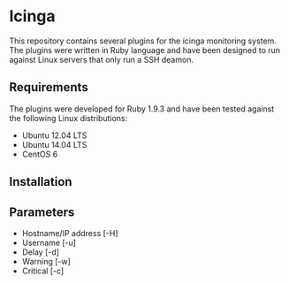 # Icinga

This repository contains several plugins for the icinga monitoring system. The plugins were written in Ruby language and have been designed to run against Linux servers that only run a SSH deamon.


## Requirements

The plugins were developed for Ruby 1.9.3 and have been tested against the following Linux distributions:

- Ubuntu 12.04 LTS
- Ubuntu 14.04 LTS
- CentOS 6


## Installation




## Parameters

- Hostname/IP address [-H]
- Username [-u]
- Delay [-d]
- Warning [-w]
- Critical [-c]


